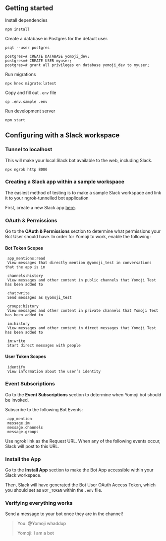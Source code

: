 ## Getting started

Install dependencies
```
npm install
```

Create a database in Postgres for the default user.
```
psql --user postgres

postgres=# CREATE DATABASE yomoji_dev;
postgres=# CREATE USER myuser;
postgres=# grant all privileges on database yomoji_dev to myuser;
```

Run migrations
```
npx knex migrate:latest
```

Copy and fill out `.env` file
```
cp .env.sample .env
```

Run development server
```
npm start
```

## Configuring with a Slack workspace
### Tunnel to localhost

This will make your local Slack bot available to the web, including Slack.

```
npx ngrok http 8080
```

### Creating a Slack app within a sample workspace

The easiest method of testing is to make a sample Slack workspace and link it to your ngrok-tunnelled bot application

First, create a new Slack app [here](https://api.slack.com/apps?new_app=1).

### OAuth & Permissions
Go to the **OAuth & Permissions** section to determine what permissions your Bot User should have.
In order for Yomoji to work, enable the following:

#### Bot Token Scopes
```
 app_mentions:read
 View messages that directly mention @yomoji_test in conversations that the app is in
 
 channels:history
 View messages and other content in public channels that Yomoji Test has been added to
 
 chat:write
 Send messages as @yomoji_test
 
 groups:history
 View messages and other content in private channels that Yomoji Test has been added to
 
 im:history
 View messages and other content in direct messages that Yomoji Test has been added to
 
 im:write
 Start direct messages with people
```

#### User Token Scopes
```
 identify
 View information about the user’s identity
```
 

### Event Subscriptions
Go to the **Event Subscriptions** section to determine when Yomoji bot should be invoked.

Subscribe to the following Bot Events:
```
 app_mention
 message.im
 message.channels
 message.groups
```

Use ngrok link as the Request URL. When any of the following events occur, Slack will post to this URL.

### Install the App
Go to the **Install App** section to make the Bot App accessible within your Slack workspace.

Then, Slack will have generated the Bot User OAuth Access Token, which you should set as `BOT_TOKEN` within the `.env` file.

### Verifying everything works

Send a message to your bot once they are in the channel!

> You: @Yomoji whaddup
>
> Yomoji: I am a bot